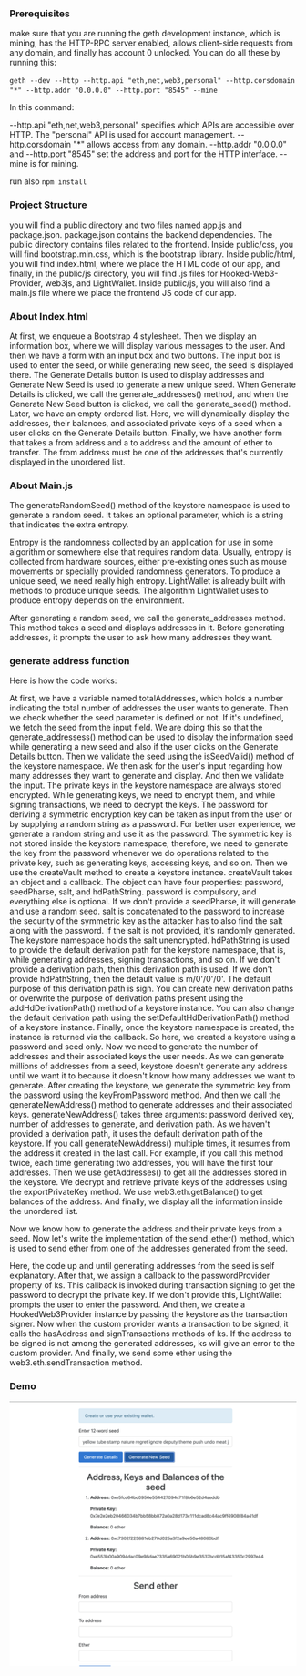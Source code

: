### Prerequisites
make sure that you are running the geth development instance, which is mining, has the HTTP-RPC server enabled, allows client-side requests from any domain, and finally has account 0 unlocked. You can do all these by running this:

`geth --dev --http --http.api "eth,net,web3,personal" --http.corsdomain "*" --http.addr "0.0.0.0" --http.port "8545" --mine`

In this command:

--http.api "eth,net,web3,personal" specifies which APIs are accessible over HTTP. The "personal" API is used for account management.
--http.corsdomain "*" allows access from any domain.
--http.addr "0.0.0.0" and --http.port "8545" set the address and port for the HTTP interface.
--mine is for mining.

run also `npm install`

### Project Structure
you will find a public directory and two files named app.js and package.json. package.json contains the backend dependencies. 
The public directory contains files related to the frontend. Inside public/css, you will find bootstrap.min.css, which is the bootstrap library. Inside public/html, you will find index.html, where we place the HTML code of our app, and finally, in the public/js directory, you will find .js files for Hooked-Web3-Provider, web3js, and LightWallet. Inside public/js, you will also find a main.js file where we place the frontend JS code of our app.

### About Index.html
At first, we enqueue a Bootstrap 4 stylesheet.
Then we display an information box, where we will display various messages to the user.
And then we have a form with an input box and two buttons. The input box is used to enter the seed, or while generating new seed, the seed is displayed there.
The Generate Details button is used to display addresses and Generate New Seed is used to generate a new unique seed. When Generate Details is clicked, we call the generate_addresses() method, and when the Generate New Seed button is clicked, we call the generate_seed() method.
Later, we have an empty ordered list. Here, we will dynamically display the addresses, their balances, and associated private keys of a seed when a user clicks on the Generate Details button.
Finally, we have another form that takes a from address and a to address and the amount of ether to transfer. The from address must be one of the addresses that's currently displayed in the unordered list.

### About Main.js
The generateRandomSeed() method of the keystore namespace is used to generate a random seed. It takes an optional parameter, which is a string that indicates the extra entropy.

Entropy is the randomness collected by an application for use in some algorithm or somewhere else that requires random data. Usually, entropy is collected from hardware sources, either pre-existing ones such as mouse movements or specially provided randomness generators.
To produce a unique seed, we need really high entropy. LightWallet is already built with methods to produce unique seeds. The algorithm LightWallet uses to produce entropy depends on the environment.

After generating a random seed, we call the generate_addresses method. This method takes a seed and displays addresses in it. Before generating addresses, it prompts the user to ask how many addresses they want.

### generate address function

Here is how the code works:

At first, we have a variable named totalAddresses, which holds a number indicating the total number of addresses the user wants to generate.
Then we check whether the seed parameter is defined or not. If it's undefined, we fetch the seed from the input field. We are doing this so that the generate_addressess() method can be used to display the information seed while generating a new seed and also if the user clicks on the Generate Details button.
Then we validate the seed using the isSeedValid() method of the keystore namespace.
We then ask for the user's input regarding how many addresses they want to generate and display. And then we validate the input.
The private keys in the keystore namespace are always stored encrypted. While generating keys, we need to encrypt them, and while signing transactions, we need to decrypt the keys. The password for deriving a symmetric encryption key can be taken as input from the user or by supplying a random string as a password. For better user experience, we generate a random string and use it as the password. The symmetric key is not stored inside the keystore namespace; therefore, we need to generate the key from the password whenever we do operations related to the private key, such as generating keys, accessing keys, and so on.
Then we use the createVault method to create a keystore instance. createVault takes an object and a callback. The object can have four properties: password, seedPharse, salt, and hdPathString. password is compulsory, and everything else is optional. If we don't provide a seedPharse, it will generate and use a random seed. salt is concatenated to the password to increase the security of the symmetric key as the attacker has to also find the salt along with the password. If the salt is not provided, it's randomly generated. The keystore namespace holds the salt unencrypted. hdPathString is used to provide the default derivation path for the keystore namespace, that is, while generating addresses, signing transactions, and so on. If we don't provide a derivation path, then this derivation path is used. If we don't provide hdPathString, then the default value is m/0'/0'/0'. The default purpose of this derivation path is sign. You can create new derivation paths or overwrite the purpose of derivation paths present using the addHdDerivationPath() method of a keystore instance. You can also change the default derivation path using the setDefaultHdDerivationPath() method of a keystore instance. Finally, once the keystore namespace is created, the instance is returned via the callback. So here, we created a keystore using a password and seed only.
Now we need to generate the number of addresses and their associated keys the user needs. As we can generate millions of addresses from a seed, keystore doesn't generate any address until we want it to because it doesn't know how many addresses we want to generate. After creating the keystore, we generate the symmetric key from the password using the keyFromPassword method. And then we call the generateNewAddress() method to generate addresses and their associated keys.
generateNewAddress() takes three arguments: password derived key, number of addresses to generate, and derivation path. As we haven't provided a derivation path, it uses the default derivation path of the keystore. If you call generateNewAddress() multiple times, it resumes from the address it created in the last call. For example, if you call this method twice, each time generating two addresses, you will have the first four addresses.
Then we use getAddresses() to get all the addresses stored in the keystore.
We decrypt and retrieve private keys of the addresses using the exportPrivateKey method.
We use web3.eth.getBalance() to get balances of the address.
And finally, we display all the information inside the unordered list.

Now we know how to generate the address and their private keys from a seed. Now let's write the implementation of the send_ether() method, which is used to send ether from one of the addresses generated from the seed.

Here, the code up and until generating addresses from the seed is self explanatory. After that, we assign a callback to the passwordProvider property of ks. This callback is invoked during transaction signing to get the password to decrypt the private key. If we don't provide this, LightWallet prompts the user to enter the password. And then, we create a HookedWeb3Provider instance by passing the keystore as the transaction signer. Now when the custom provider wants a transaction to be signed, it calls the hasAddress and signTransactions methods of ks. If the address to be signed is not among the generated addresses, ks will give an error to the custom provider. And finally, we send some ether using the web3.eth.sendTransaction method.

### Demo
![Screenshot](screenshot.png)